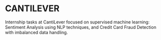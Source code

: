 # CANTILEVER
Internship tasks at CantiLever focused on supervised machine learning: Sentiment Analysis using NLP techniques, and Credit Card Fraud Detection with imbalanced data handling.
